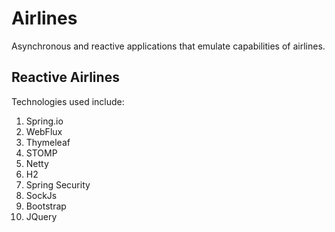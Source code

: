 # Airlines
Asynchronous and reactive applications that emulate capabilities of airlines.

## Reactive Airlines
Technologies used include:
1. Spring.io
2. WebFlux
3. Thymeleaf
4. STOMP
5. Netty
6. H2
7. Spring Security
8. SockJs
9. Bootstrap
10. JQuery
